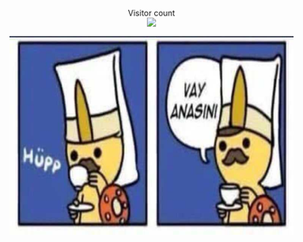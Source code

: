 <p align="center"> 
  Visitor count<br>
  <img src="https://profile-counter.glitch.me/sayysf/count.svg" />
</p>

<div style="width:100%;height:0;padding-bottom:70%;position:relative;"><img src="asd.jpg" width="100%" height="100%" style="position:absolute" frameBorder="0" class="giphy-embed" allowFullScreen></div>

